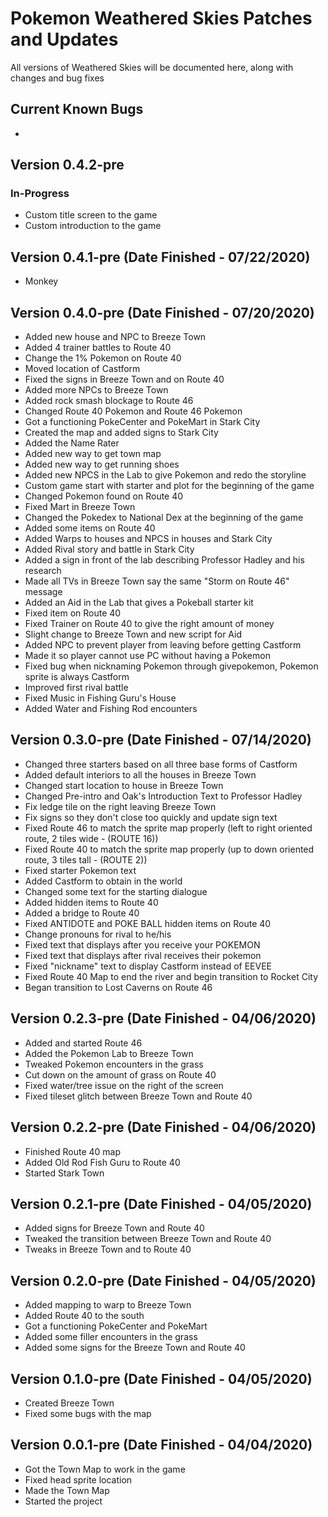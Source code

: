 # Pokemon Weathered Skies Patches and Updates
All versions of Weathered Skies will be documented here, along with changes and bug fixes

## Current Known Bugs
- 

## Version 0.4.2-pre
### In-Progress
- Custom title screen to the game
- Custom introduction to the game

## Version 0.4.1-pre (Date Finished - 07/22/2020)
- Monkey

## Version 0.4.0-pre (Date Finished - 07/20/2020)
- Added new house and NPC to Breeze Town
- Added 4 trainer battles to Route 40
- Change the 1% Pokemon on Route 40
- Moved location of Castform
- Fixed the signs in Breeze Town and on Route 40
- Added more NPCs to Breeze Town
- Added rock smash blockage to Route 46
- Changed Route 40 Pokemon and Route 46 Pokemon
- Got a functioning PokeCenter and PokeMart in Stark City
- Created the map and added signs to Stark City
- Added the Name Rater
- Added new way to get town map
- Added new way to get running shoes
- Added new NPCS in the Lab to give Pokemon and redo the storyline
- Custom game start with starter and plot for the beginning of the game
- Changed Pokemon found on Route 40
- Fixed Mart in Breeze Town
- Changed the Pokedex to National Dex at the beginning of the game
- Added some items on Route 40
- Added Warps to houses and NPCS in houses and Stark City
- Added Rival story and battle in Stark City
- Added a sign in front of the lab describing Professor Hadley and his research
- Made all TVs in Breeze Town say the same "Storm on Route 46" message
- Added an Aid in the Lab that gives a Pokeball starter kit
- Fixed item on Route 40
- Fixed Trainer on Route 40 to give the right amount of money
- Slight change to Breeze Town and new script for Aid
- Added NPC to prevent player from leaving before getting Castform
- Made it so player cannot use PC without having a Pokemon
- Fixed bug when nicknaming Pokemon through givepokemon, Pokemon sprite is always Castform
- Improved first rival battle
- Fixed Music in Fishing Guru's House
- Added Water and Fishing Rod encounters

## Version 0.3.0-pre (Date Finished - 07/14/2020)
- Changed three starters based on all three base forms of Castform
- Added default interiors to all the houses in Breeze Town
- Changed start location to house in Breeze Town
- Changed Pre-intro and Oak's Introduction Text to Professor Hadley
- Fix ledge tile on the right leaving Breeze Town
- Fix signs so they don't close too quickly and update sign text
- Fixed Route 46 to match the sprite map properly (left to right oriented route, 2 tiles wide - (ROUTE 16))
- Fixed Route 40 to match the sprite map properly (up to down oriented route, 3 tiles tall - (ROUTE 2))
- Fixed starter Pokemon text
- Added Castform to obtain in the world
- Changed some text for the starting dialogue
- Added hidden items to Route 40
- Added a bridge to Route 40
- Fixed ANTIDOTE and POKE BALL hidden items on Route 40
- Change pronouns for rival to he/his
- Fixed text that displays after you receive your POKEMON
- Fixed text that displays after rival receives their pokemon
- Fixed "nickname" text to display Castform instead of EEVEE
- Fixed Route 40 Map to end the river and begin transition to Rocket City
- Began transition to Lost Caverns on Route 46

## Version 0.2.3-pre (Date Finished - 04/06/2020)
- Added and started Route 46 
- Added the Pokemon Lab to Breeze Town
- Tweaked Pokemon encounters in the grass
- Cut down on the amount of grass on Route 40
- Fixed water/tree issue on the right of the screen
- Fixed tileset glitch between Breeze Town and Route 40

## Version 0.2.2-pre (Date Finished - 04/06/2020)
- Finished Route 40 map
- Added Old Rod Fish Guru to Route 40
- Started Stark Town

## Version 0.2.1-pre (Date Finished - 04/05/2020)
- Added signs for Breeze Town and Route 40
- Tweaked the transition between Breeze Town and Route 40
- Tweaks in Breeze Town and to Route 40

## Version 0.2.0-pre (Date Finished - 04/05/2020)
- Added mapping to warp to Breeze Town
- Added Route 40 to the south
- Got a functioning PokeCenter and PokeMart
- Added some filler encounters in the grass
- Added some signs for the Breeze Town and Route 40

## Version 0.1.0-pre (Date Finished - 04/05/2020)
- Created Breeze Town
- Fixed some bugs with the map

## Version 0.0.1-pre (Date Finished - 04/04/2020)
- Got the Town Map to work in the game
- Fixed head sprite location
- Made the Town Map
- Started the project